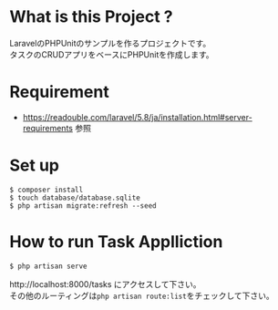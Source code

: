 # What is this Project ?

LaravelのPHPUnitのサンプルを作るプロジェクトです。  
タスクのCRUDアプリをベースにPHPUnitを作成します。

# Requirement

- https://readouble.com/laravel/5.8/ja/installation.html#server-requirements 参照

# Set up

```
$ composer install
$ touch database/database.sqlite
$ php artisan migrate:refresh --seed
```

# How to run Task Applliction

```
$ php artisan serve
```
http://localhost:8000/tasks にアクセスして下さい。  
その他のルーティングは`php artisan route:list`をチェックして下さい。
